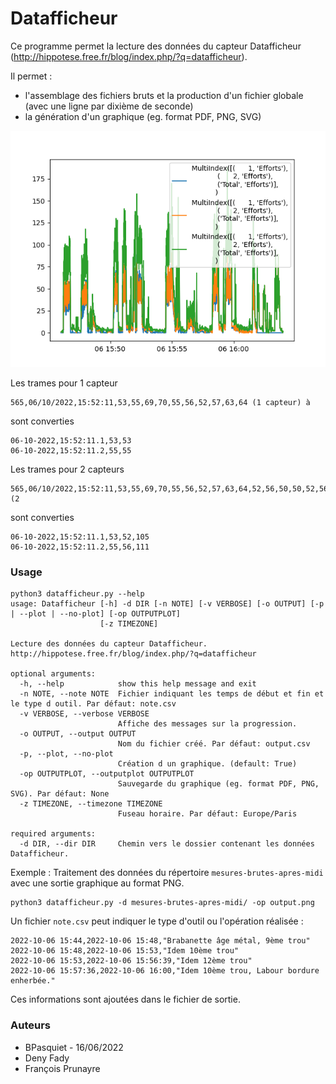 # Datafficheur

Ce programme permet la lecture des données du capteur Datafficheur (http://hippotese.free.fr/blog/index.php/?q=datafficheur).

Il permet :
* l'assemblage des fichiers bruts et la production d'un fichier globale (avec une ligne par dixième de seconde)
* la génération d'un graphique (eg. format PDF, PNG, SVG)

![](img/output.png)

Les trames pour 1 capteur
```csv
565,06/10/2022,15:52:11,53,55,69,70,55,56,52,57,63,64 (1 capteur) à
```
sont converties
```csv
06-10-2022,15:52:11.1,53,53
06-10-2022,15:52:11.2,55,55
```

Les trames pour 2 capteurs
```csv
565,06/10/2022,15:52:11,53,55,69,70,55,56,52,57,63,64,52,56,50,50,52,56,61,48,49,39 (2 
```
sont converties
```csv
06-10-2022,15:52:11.1,53,52,105
06-10-2022,15:52:11.2,55,56,111
```

### Usage

```shell
python3 datafficheur.py --help
usage: Datafficheur [-h] -d DIR [-n NOTE] [-v VERBOSE] [-o OUTPUT] [-p | --plot | --no-plot] [-op OUTPUTPLOT]
                    [-z TIMEZONE]

Lecture des données du capteur Datafficheur. http://hippotese.free.fr/blog/index.php/?q=datafficheur

optional arguments:
  -h, --help            show this help message and exit
  -n NOTE, --note NOTE  Fichier indiquant les temps de début et fin et le type d outil. Par défaut: note.csv
  -v VERBOSE, --verbose VERBOSE
                        Affiche des messages sur la progression.
  -o OUTPUT, --output OUTPUT
                        Nom du fichier créé. Par défaut: output.csv
  -p, --plot, --no-plot
                        Création d un graphique. (default: True)
  -op OUTPUTPLOT, --outputplot OUTPUTPLOT
                        Sauvegarde du graphique (eg. format PDF, PNG, SVG). Par défaut: None
  -z TIMEZONE, --timezone TIMEZONE
                        Fuseau horaire. Par défaut: Europe/Paris

required arguments:
  -d DIR, --dir DIR     Chemin vers le dossier contenant les données Datafficheur.
```


Exemple : Traitement des données du répertoire `mesures-brutes-apres-midi` avec une sortie graphique au format PNG.

```shell
python3 datafficheur.py -d mesures-brutes-apres-midi/ -op output.png
```


Un fichier `note.csv` peut indiquer le type d'outil ou l'opération réalisée :
```csv
2022-10-06 15:44,2022-10-06 15:48,"Brabanette âge métal, 9ème trou"
2022-10-06 15:48,2022-10-06 15:53,"Idem 10ème trou"
2022-10-06 15:53,2022-10-06 15:56:39,"Idem 12ème trou"
2022-10-06 15:57:36,2022-10-06 16:00,"Idem 10ème trou, Labour bordure enherbée."
```
Ces informations sont ajoutées dans le fichier de sortie.


### Auteurs

* BPasquiet - 16/06/2022
* Deny Fady
* François Prunayre